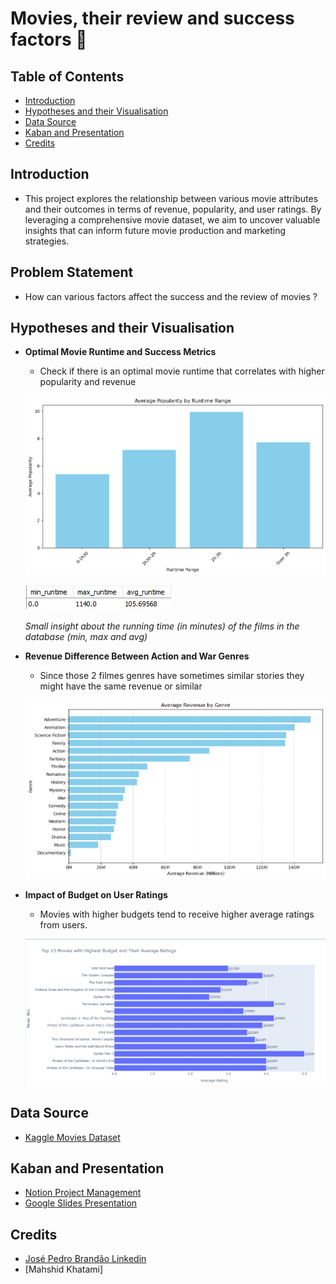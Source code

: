 # Movies, their review and success factors 🎥

## Table of Contents

- [Introduction](#Introduction)
- [Hypotheses and their Visualisation](#Hypotheses-and-their-Visualisation)
- [Data Source](#Data-Source)
- [Kaban and Presentation](#Kaban-and-Presentation)
- [Credits](#Credits)

## Introduction

- This project explores the relationship between various movie attributes and their outcomes in terms of revenue, popularity, and user ratings. By leveraging a comprehensive movie dataset, we aim to uncover valuable insights that can inform future movie production and marketing strategies.

## Problem Statement

- How can various factors affect the success and the review of movies ?


## Hypotheses and their Visualisation

- **Optimal Movie Runtime and Success Metrics**
    - Check if there is an optimal movie runtime that correlates with higher popularity and revenue
    

    ![Data Visualization](EDA/h1.png)

    
    ![Data Visualization](EDA/avg_runtime.jpg)

    *Small insight about the running time (in minutes) of the films in the database (min, max and avg)*




- **Revenue Difference Between Action and War Genres**
    - Since those 2 filmes genres have sometimes similar stories they might have the same revenue or similar

    ![Data Visualization](EDA/h2.png)



- **Impact of Budget on User Ratings**
    - Movies with higher budgets tend to receive higher average ratings from users.

    ![Data Visualization](EDA/h3.png)



## Data Source

- [Kaggle Movies Dataset](https://www.kaggle.com/datasets/rounakbanik/the-movies-dataset?select=movies_metadata.csv)


## Kaban and Presentation
- [Notion Project Management](https://fluttering-gram-d49.notion.site/Movies-their-review-and-success-factors-69ba2203501640df9c1a0acdc488532e)
- [Google Slides Presentation]()


## Credits

- [José Pedro Brandão Linkedin](https://www.linkedin.com/in/jos%C3%A9-pedro-barbosa-brand%C3%A3o-663a172b6/)
- [Mahshid Khatami]
